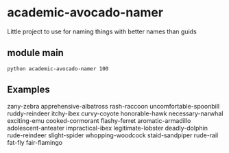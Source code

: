 # academic-avocado-namer

Little project to use for naming things with better names than guids

## module main

```
python academic-avocado-namer 100
```

## Examples

zany-zebra
apprehensive-albatross
rash-raccoon
uncomfortable-spoonbill
ruddy-reindeer
itchy-ibex
curvy-coyote
honorable-hawk
necessary-narwhal
exciting-emu
cooked-cormorant
flashy-ferret
aromatic-armadillo
adolescent-anteater
impractical-ibex
legitimate-lobster
deadly-dolphin
rude-reindeer
slight-spider
whopping-woodcock
staid-sandpiper
rude-rail
fat-fly
fair-flamingo
